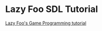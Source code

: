 # Lazy Foo SDL Tutorial

[Lazy Foo's Game Programming tutorial](https://lazyfoo.net/tutorials/SDL/)

